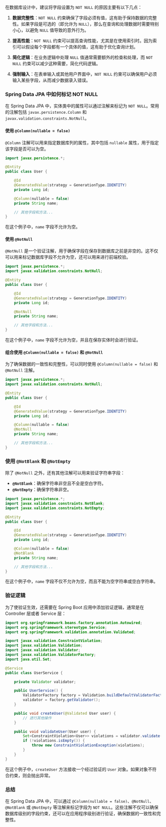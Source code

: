 在数据库设计中，建议将字段设置为 `NOT NULL` 的原因主要有以下几点：

1. **数据完整性**：`NOT NULL` 约束确保了字段必须有值，这有助于保持数据的完整性。如果字段是可选的（即允许为 `NULL`），那么在查询和处理数据时需要特别小心，以避免 `NULL` 值导致的意外行为。

2. **提高性能**：`NOT NULL` 约束可以提高查询性能，尤其是在使用索引时。因为索引可以假设每个字段都有一个具体的值，这有助于优化查询计划。

3. **简化逻辑**：在业务逻辑中处理 `NULL` 值通常需要额外的检查和处理，而 `NOT NULL` 约束可以减少这种需要，简化代码逻辑。

4. **强制输入**：在表单输入或其他用户界面中，`NOT NULL` 约束可以确保用户必须输入某些字段，从而减少数据录入错误。

### Spring Data JPA 中如何标记 NOT NULL

在 Spring Data JPA 中，实体类中的属性可以通过注解来标记为 `NOT NULL`。常用的注解包括 `javax.persistence.Column` 和 `javax.validation.constraints.NotNull`。

#### 使用 `@Column(nullable = false)`

`@Column` 注解可以用来指定数据库列的属性，其中包括 `nullable` 属性，用于指定该字段是否可以为空。

```java
import javax.persistence.*;

@Entity
public class User {

    @Id
    @GeneratedValue(strategy = GenerationType.IDENTITY)
    private Long id;

    @Column(nullable = false)
    private String name;

    // 其他字段和方法...
}
```

在这个例子中，`name` 字段不允许为空。

#### 使用 `@NotNull`

`@NotNull` 是一个验证注解，用于确保字段在保存到数据库之前是非空的。这不仅可以用来标记数据库字段不允许为空，还可以用来进行前端校验。

```java
import javax.persistence.*;
import javax.validation.constraints.NotNull;

@Entity
public class User {

    @Id
    @GeneratedValue(strategy = GenerationType.IDENTITY)
    private Long id;

    @NotNull
    private String name;

    // 其他字段和方法...
}
```

在这个例子中，`name` 字段不允许为空，并且在保存实体时会进行验证。

#### 组合使用 `@Column(nullable = false)` 和 `@NotNull`

为了确保数据的一致性和完整性，可以同时使用 `@Column(nullable = false)` 和 `@NotNull` 注解。

```java
import javax.persistence.*;
import javax.validation.constraints.NotNull;

@Entity
public class User {

    @Id
    @GeneratedValue(strategy = GenerationType.IDENTITY)
    private Long id;

    @Column(nullable = false)
    @NotNull
    private String name;

    // 其他字段和方法...
}
```

### 使用 `@NotBlank` 和 `@NotEmpty`

除了 `@NotNull` 之外，还有其他注解可以用来验证字符串字段：

- **`@NotBlank`**：确保字符串非空且不全是空白字符。
- **`@NotEmpty`**：确保字符串非空。

```java
import javax.persistence.*;
import javax.validation.constraints.NotBlank;
import javax.validation.constraints.NotEmpty;

@Entity
public class User {

    @Id
    @GeneratedValue(strategy = GenerationType.IDENTITY)
    private Long id;

    @Column(nullable = false)
    @NotBlank
    private String name;

    // 其他字段和方法...
}
```

在这个例子中，`name` 字段不仅不允许为空，而且不能为空字符串或空白字符串。

### 验证逻辑

为了使验证生效，还需要在 Spring Boot 应用中添加验证逻辑，通常是在 Controller 层或者 Service 层：

```java
import org.springframework.beans.factory.annotation.Autowired;
import org.springframework.stereotype.Service;
import org.springframework.validation.annotation.Validated;

import javax.validation.ConstraintViolation;
import javax.validation.Validation;
import javax.validation.Validator;
import javax.validation.ValidatorFactory;
import java.util.Set;

@Service
public class UserService {

    private Validator validator;

    public UserService() {
        ValidatorFactory factory = Validation.buildDefaultValidatorFactory();
        validator = factory.getValidator();
    }

    public void createUser(@Validated User user) {
        // 进行其他操作
    }

    public void validateUser(User user) {
        Set<ConstraintViolation<User>> violations = validator.validate(user);
        if (!violations.isEmpty()) {
            throw new ConstraintViolationException(violations);
        }
    }
}
```

在这个例子中，`createUser` 方法接收一个经过验证的 `User` 对象。如果对象不符合约束，则会抛出异常。

### 总结

在 Spring Data JPA 中，可以通过 `@Column(nullable = false)`、`@NotNull`、`@NotBlank` 或 `@NotEmpty` 等注解来标记字段为 `NOT NULL`。这些注解不仅可以确保数据库级别的字段约束，还可以在应用程序级别进行验证，确保数据的一致性和完整性。
